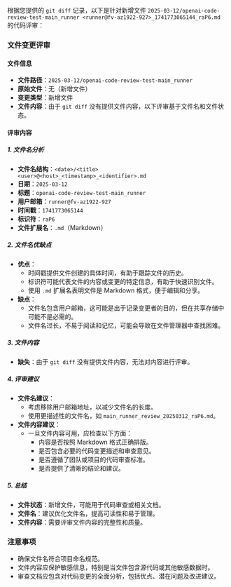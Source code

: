 根据您提供的 `git diff` 记录，以下是针对新增文件 `2025-03-12/openai-code-review-test-main_runner <runner@fv-az1922-927>_1741773065144_raP6.md` 的代码评审：

### 文件变更评审

#### 文件信息
- **文件路径**：`2025-03-12/openai-code-review-test-main_runner`
- **原始文件**：无（新增文件）
- **变更类型**：新增文件
- **文件内容**：由于 `git diff` 没有提供文件内容，以下评审基于文件名和文件状态。

#### 评审内容

##### 1. 文件名分析
- **文件名结构**：`<date>/<title> <user>@<host>_<timestamp>_<identifier>.md`
- **日期**：`2025-03-12`
- **标题**：`openai-code-review-test-main_runner`
- **用户邮箱**：`runner@fv-az1922-927`
- **时间戳**：`1741773065144`
- **标识符**：`raP6`
- **文件扩展名**：`.md`（Markdown）

##### 2. 文件名优缺点
- **优点**：
  - 时间戳提供文件创建的具体时间，有助于跟踪文件的历史。
  - 标识符可能代表文件的内容或变更的特定信息，有助于快速识别文件。
  - 使用 `.md` 扩展名表明文件是 Markdown 格式，便于编辑和分享。
- **缺点**：
  - 文件名包含用户邮箱，这可能是出于记录变更者的目的，但在共享存储中可能不是必需的。
  - 文件名过长，不易于阅读和记忆，可能会导致在文件管理器中查找困难。

##### 3. 文件内容
- **缺失**：由于 `git diff` 没有提供文件内容，无法对内容进行评审。

##### 4. 评审建议
- **文件名建议**：
  - 考虑移除用户邮箱地址，以减少文件名的长度。
  - 使用更描述性的文件名，如 `main_runner_review_20250312_raP6.md`。
- **文件内容建议**：
  - 一旦文件内容可用，应检查以下方面：
    - 内容是否按照 Markdown 格式正确排版。
    - 是否包含必要的代码变更描述和审查意见。
    - 是否遵循了团队或项目的代码审查标准。
    - 是否提供了清晰的结论和建议。

##### 5. 总结
- **文件状态**：新增文件，可能用于代码审查或相关文档。
- **文件名**：建议优化文件名，提高可读性和易于管理。
- **文件内容**：需要评审文件内容的完整性和质量。

### 注意事项
- 确保文件名符合项目命名规范。
- 文件内容应保护敏感信息，特别是当文件包含源代码或其他敏感数据时。
- 审查文档应包含对代码变更的全面分析，包括优点、潜在问题及改进建议。